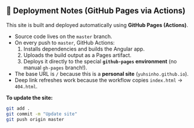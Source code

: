 ## 🚀 Deployment Notes (GitHub Pages via Actions)

This site is built and deployed automatically using **GitHub Pages (Actions)**.

- Source code lives on the `master` branch.
- On every push to `master`, GitHub Actions:
  1. Installs dependencies and builds the Angular app.
  2. Uploads the build output as a Pages artifact.
  3. Deploys it directly to the special **`github-pages` environment** (no manual `gh-pages` branch!).
- The base URL is `/` because this is a **personal site** (`yuhsinho.github.io`).
- Deep link refreshes work because the workflow copies `index.html` → `404.html`.

**To update the site:**

```bash
git add .
git commit -m "Update site"
git push origin master
```
